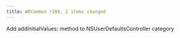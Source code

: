 ```yaml
---
title: WOCommon r209, 2 items changed
---
```


Add addInitialValues: method to NSUserDefaultsController category
